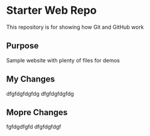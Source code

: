 # Starter Web Repo

This repository is for showing how Git and GitHub work

## Purpose

Sample website with plenty of files for demos

## My Changes

dfgfdgfdgfdg dfgfdgfdgfdg

## Mopre Changes

fgfdgdfgfd dfgfdgfdgf